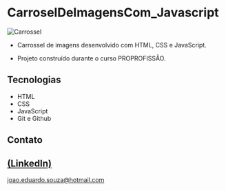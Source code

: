 # CarroselDeImagensCom_Javascript

![Carrossel](https://github.com/JoaoEduSB/CarroselDeImagensCom_Javascript/assets/146045770/54bf96e7-7b14-4849-a926-217a02d47742)

 - Carrossel de imagens desenvolvido com HTML, CSS e JavaScript.

 - Projeto construído durante o curso PROPROFISSÃO.

## Tecnologias

- HTML
- CSS
- JavaScript
- Git e Github

## Contato
[(LinkedIn)](https://www.linkedin.com/in/joaoedusb/)
-----
joao.eduardo.souza@hotmail.com
